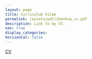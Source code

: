 ```yaml
---
layout: page
title: Curriculum Vitae
permalink: /assets/pdf/zhenhua_cv.pdf
description: Link to my CV.
nav: true
display_categories:
horizontal: false
---
```

[CV](/assets/pdf/zhenhua_cv.pdf)